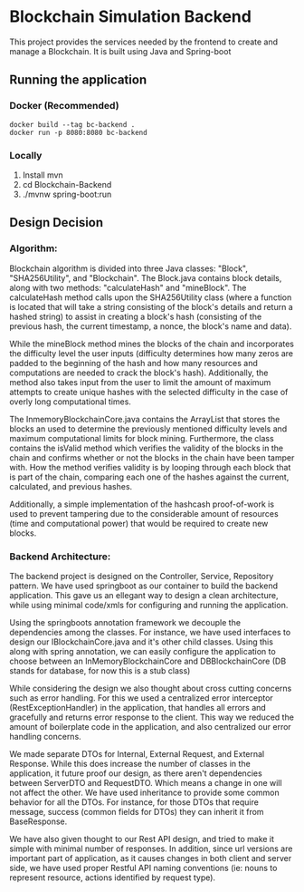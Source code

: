 # Blockchain Simulation Backend
This project provides the services needed by the frontend to create and
manage a Blockchain. It is built using Java and Spring-boot

## Running the application
### Docker (Recommended)
```
docker build --tag bc-backend .
docker run -p 8080:8080 bc-backend
```

### Locally
1. Install mvn 
2. cd Blockchain-Backend
3. ./mvnw spring-boot:run

## Design Decision
### Algorithm:

Blockchain algorithm is divided into three Java classes: "Block", "SHA256Utility", and "Blockchain".
The Block.java contains block details, along with two methods: "calculateHash" and "mineBlock".
The calculateHash method calls upon the SHA256Utility class 
(where a function is located that will take a string consisting of the block's details and return a hashed string)
to assist in creating a block's hash (consisting of the previous hash, the current timestamp, a nonce, the block's name and data). 

While the mineBlock method mines the blocks of the chain and incorporates the difficulty level the user inputs (difficulty determines how many zeros are padded to the beginning of the hash and how many resources and computations are needed to crack the block's hash).
Additionally, the method also takes input from the user to limit the amount of maximum attempts to create unique hashes with the selected difficulty in the case of overly long computational times. 

The InmemoryBlockchainCore.java contains the ArrayList that stores the blocks an used to determine the previously mentioned difficulty levels and maximum computational limits for block mining. 
Furthermore, the class contains the isValid method which verifies the validity of the blocks in the chain and confirms whether or not the blocks in the chain have been tamper with.
How the method verifies validity is by looping through each block that is part of the chain, comparing each one of the hashes against the current, calculated, and previous hashes.

Additionally, a simple implementation of the hashcash proof-of-work is used to prevent tampering due to the considerable amount of resources (time and computational power) that would be required to create new blocks.

### Backend Architecture:

The backend project is designed on the Controller, Service, Repository pattern. We have used springboot as our container to build the backend application. This gave us an ellegant way to design a clean architecture, while using minimal code/xmls for configuring and running the application.

Using the springboots annotation framework we decouple the dependencies among the classes. For instance, we have used interfaces to design our IBlockchainCore.java and it's other child
classes. Using this along with spring annotation, we can easily configure the application to choose between an InMemoryBlockchainCore and DBBlockchainCore (DB stands for database, for now this is a stub class)

While considering the design we also thought about cross cutting concerns such as error handling. For this we used a centralized error interceptor (RestExceptionHandler)
in the application, that handles all errors and gracefully and returns error response to the client. This way we reduced the amount of boilerplate code in the application, and also centralized our error handling concerns.

We made separate DTOs for Internal, External Request, and External Response. While this does increase the number of classes in the application, it future proof our design, as there aren't dependencies between ServerDTO and RequestDTO. Which means a change in one will not affect the other. 
We have used inheritance to provide some common behavior for all the DTOs. For instance, for those DTOs that require message, success (common fields for DTOs) they can inherit it from BaseResponse.

We have also given thought to our Rest API design, and tried to make it simple with minimal number of responses. In addition, since url versions are important part of application, as it causes changes in both client and server side, we have used proper Restful API naming conventions 
(ie: nouns to represent resource, actions identified by request type).